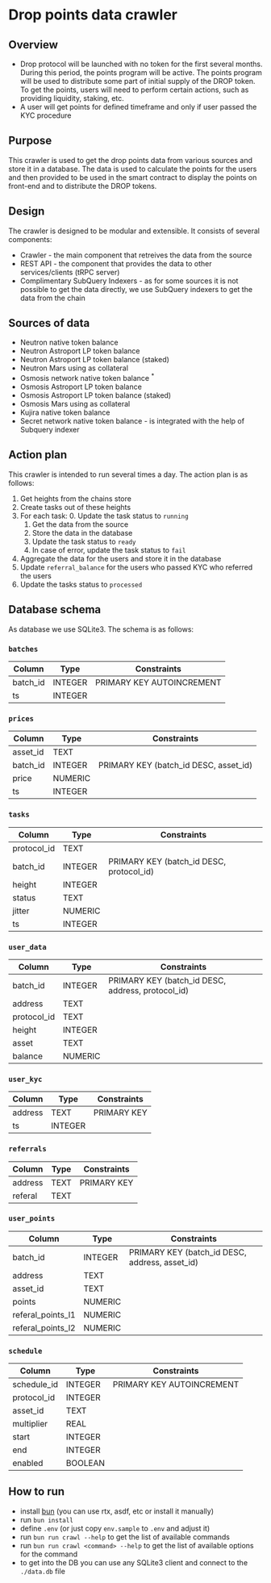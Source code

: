 # Drop points data crawler

## Overview
* Drop protocol will be launched with no token for the first several months. During this period, the points program will be active. The points program will be used to distribute some part of initial supply of the DROP token. To get the points, users will need to perform certain actions, such as providing liquidity, staking, etc. 
* A user will get points for defined timeframe and only if user passed the KYC procedure

## Purpose
This crawler is used to get the drop points data from various sources and store it in a database. The data is used to calculate the points for the users and then provided to be used in the smart contract to display the points on front-end and to distribute the DROP tokens.

## Design
The crawler is designed to be modular and extensible. It consists of several components:
* Crawler - the main component that retreives the data from the source
* REST API - the component that provides the data to other services/clients (tRPC server)
* Complimentary SubQuery Indexers - as for some sources it is not possible to get the data directly, we use SubQuery indexers to get the data from the chain

## Sources of data
- Neutron native token balance
- Neutron Astroport LP token balance
- Neutron Astroport LP token balance (staked)
- Neutron Mars using as collateral
- Osmosis network native token balance <sup>*</sup>
- Osmosis Astroport LP token balance
- Osmosis Astroport LP token balance (staked)
- Osmosis Mars using as collateral
- Kujira native token balance
- Secret network native token balance <sup>*</sup>
<sup>*</sup> - is integrated with the help of Subquery indexer

## Action plan
This crawler is intended to run several times a day. The action plan is as follows:
1. Get heights from the chains store 
2. Create tasks out of these heights
3. For each task:
    0. Update the task status to `running`
    1. Get the data from the source
    2. Store the data in the database
    3. Update the task status to `ready`
    4. In case of error, update the task status to `fail`
4. Aggregate the data for the users and store it in the database
5. Update `referral_balance` for the users who passed KYC who referred the users 
6. Update the tasks status to `processed`

## Database schema
As database we use SQLite3. The schema is as follows:

### `batches`

| Column   | Type    | Constraints                           |
|----------|---------|---------------------------------------|
| batch_id | INTEGER | PRIMARY KEY AUTOINCREMENT             |
| ts       | INTEGER |                                       |

### `prices`

| Column   | Type    | Constraints                           |
|----------|---------|---------------------------------------|
| asset_id | TEXT    |                                       |
| batch_id | INTEGER | PRIMARY KEY (batch_id DESC, asset_id) |
| price    | NUMERIC |                                       |
| ts       | INTEGER |                                       |

### `tasks`

| Column      | Type    | Constraints                             |
|-------------|---------|-----------------------------------------|
| protocol_id | TEXT    |                                         |
| batch_id    | INTEGER | PRIMARY KEY (batch_id DESC, protocol_id)|
| height      | INTEGER |                                         |
| status      | TEXT    |                                         |
| jitter      | NUMERIC |                                         |
| ts          | INTEGER |                                         |

### `user_data`

| Column      | Type    | Constraints                               |
|-------------|---------|-------------------------------------------|
| batch_id    | INTEGER | PRIMARY KEY (batch_id DESC, address, protocol_id) |
| address     | TEXT    |                                           |
| protocol_id | TEXT    |                                           |
| height      | INTEGER |                                           |
| asset       | TEXT    |                                           |
| balance     | NUMERIC |                                           |

### `user_kyc`

| Column  | Type    | Constraints       |
|---------|---------|-------------------|
| address | TEXT    | PRIMARY KEY       |
| ts      | INTEGER |                   |

### `referrals`

| Column  | Type    | Constraints       |
|---------|---------|-------------------|
| address | TEXT    | PRIMARY KEY       |
| referal | TEXT    |                   |

### `user_points`

| Column           | Type    | Constraints                               |
|------------------|---------|-------------------------------------------|
| batch_id         | INTEGER | PRIMARY KEY (batch_id DESC, address, asset_id) |
| address          | TEXT    |                                           |
| asset_id         | TEXT    |                                           |
| points           | NUMERIC |                                           |
| referal_points_l1| NUMERIC |                                           |
| referal_points_l2| NUMERIC |                                           |

### `schedule`

| Column      | Type    | Constraints                           |
|-------------|---------|---------------------------------------|
| schedule_id | INTEGER | PRIMARY KEY AUTOINCREMENT             |
| protocol_id | INTEGER |                                       |
| asset_id    | TEXT    |                                       |
| multiplier  | REAL    |                                       |
| start       | INTEGER |                                       |
| end         | INTEGER |                                       |
| enabled     | BOOLEAN |                                       |

## How to run
* install [bun](https://bun.sh/) (you can use rtx, asdf, etc or install it manually)
* run `bun install`
* define `.env` (or just copy `env.sample` to `.env` and adjust it)
* run `bun run crawl --help` to get the list of available commands
* run `bun run crawl <command> --help` to get the list of available options for the command
* to get into the DB you can use any SQLite3 client and connect to the `./data.db` file
